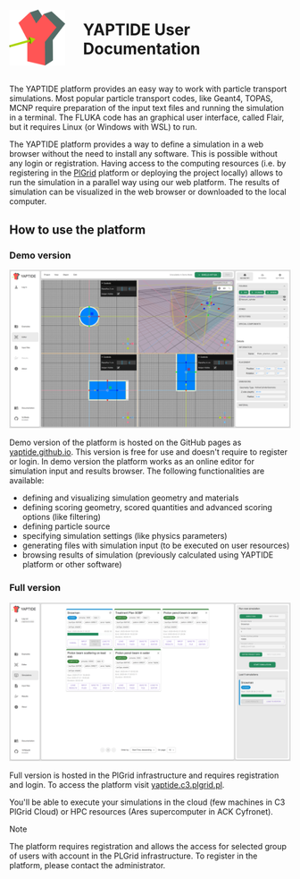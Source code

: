 <div style="display: flex; align-items: center">
    <img alt="" src="assets/logo.svg" width="100" height="100">
    <h1 style="margin-bottom: 2rem; margin-left: 2rem;">YAPTIDE User Documentation</h1>
</div>

The YAPTIDE platform provides an easy way to work with particle transport simulations.
Most popular particle transport codes, like Geant4, TOPAS, MCNP require preparation of the input text files and running the simulation in a terminal.
The FLUKA code has an graphical user interface, called Flair, but it requires Linux (or Windows with WSL) to run.

The YAPTIDE platform provides a way to define a simulation in a web browser without the need to install any software. This is possible without any login or registration.
Having access to the computing resources (i.e. by registering in the [PlGrid](https://portal.plgrid.pl/) platform or deploying the project locally) allows to run the simulation in a parallel way using our web platform. The results of simulation can be visualized in the web browser or downloaded to the local computer.

## How to use the platform

### Demo version

![Demo landing page](assets/demo.png)

Demo version of the platform is hosted on the GitHub pages as [yaptide.github.io](https://yaptide.github.io/web_dev).
This version is free for use and doesn't require to register or login.
In demo version the platform works as an online editor for simulation input and results browser. The following functionalities are available:

  - defining and visualizing simulation geometry and materials
  - defining scoring geometry, scored quantities and advanced scoring options (like filtering)
  - defining particle source
  - specifying simulation settings (like physics parameters)
  - generating files with simulation input (to be executed on user resources)
  - browsing results of simulation (previously calculated using YAPTIDE platform or other software)


### Full version

![Simulations page - available for logged in users](assets/simulations.png)

Full version is hosted in the PlGrid infrastructure and requires registration and login. To access the platform visit [yaptide.c3.plgrid.pl](https://yaptide.c3.plgrid.pl).

You'll be able to execute your simulations in the cloud (few machines in C3 PlGrid Cloud) or HPC resources (Ares supercomputer in ACK Cyfronet). 

> [!NOTE]
> The platform requires registration and allows the access for selected group of users
> with account in the PLGrid infrastructure. To register in the platform, please contact the administrator.